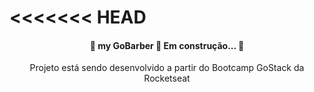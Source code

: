 <<<<<<< HEAD
=======
<h4 align="center">
	🚧 my GoBarber 🚀 Em construção...  🚧
</h4>

<p align="center">Projeto está sendo desenvolvido a partir do Bootcamp GoStack da Rocketseat </p>
